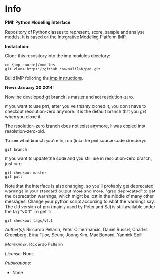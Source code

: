 # Info
**PMI: Python Modeling Interface**

Repository of Python classes to represent, score, sample 
and analyse models. It is based on the Integrative Modeling Platform 
[IMP](http://salilab.org/imp/).

**Installation:**

Clone this repository into the imp modules directory:

```
cd {imp_source}/modules
git clone https://github.com/salilab/pmi.git
```

Build IMP folloring the [imp instructions](http://www.integrativemodeling.org/nightly/doc/html/md_doxygen_generated_installation.html#installation).


**News January 30 2014:**

Now the developed git branch is master and not resolution-zero.

If you want to use pmi, after you've freshly cloned it,
you don't have to checkout resolution-zero anymore:
it is the default branch that you get when you clone it.

The resolution-zero branch does not exist anymore,
it was copied into resolution-zero-old.

To see what branch you're in, run (into the pmi source code directory):

`git branch`

If you want to update the code and you still are in resolution-zero branch,
just run :

```
git checkout master
git pull
```

Note that the interface is also changing,
so you'll probably get deprecated warnings in your standard output more and more.
"grep deprecated"  to get the deprecation warnings, which might be lost in the middle of many other messages. Change your python script according to what the warnings say.
The old version of pmi (mainly used by Peter and SJ) is
still available under the tag "v0.1". To get it:

`git checkout tags/v0.1`



_Author(s)_: Riccardo Pellarin, Peter Cimermancic, Daniel Russel, Charles Greenberg, Elina Tjioe, Seung Joong Kim, Max Bonomi, Yannick Spill

_Maintainer_: Riccardo Pellarin

_License_: None

_Publications_:
- None
